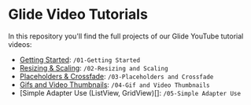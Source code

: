 # Glide Video Tutorials

In this repository you'll find the full projects of our Glide YouTube tutorial videos:

- [Getting Started](https://youtu.be/E0YgCRnK_6c): `/01-Getting Started`
- [Resizing & Scaling](https://youtu.be/RCPARTCuQM4): `/02-Resizing and Scaling`
- [Placeholders & Crossfade](https://youtu.be/TKh0ugS5Xqk): `/03-Placeholders and Crossfade`
- [Gifs and Video Thumbnails](https://youtu.be/tcM73YGsyE8): `/04-Gif and Video Thumbnails`
- [Simple Adapter Use (ListView, GridView)[]: `/05-Simple Adapter Use`
